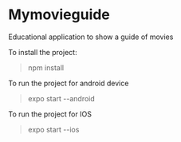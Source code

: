 # Mymovieguide
Educational application to show a guide of movies

To install the project:
>npm install

To run the project for android device
>expo start --android

To run the project for IOS
>expo start --ios

